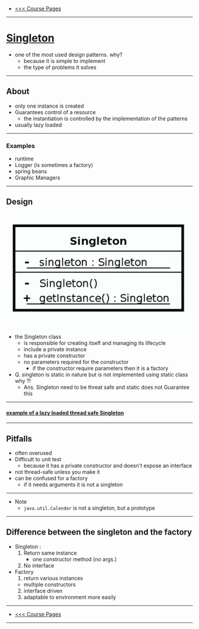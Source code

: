 - [<<< Course Pages](../README.md)
---
# <u>Singleton</u>
- one of the most used design patterns. why?
    - because it is simple to implement
    - the type of problems it solves
----
## About 
- only one instance is created
- Guarantees control of a resource 
    - the instantiation is controlled by the implementation of the patterns
- usually lazy loaded
---
### Examples
- runtime
- Logger (is sometimes a factory)
- spring beans
- Graphic Managers
---
## Design 
![Singleton UML](../media/1.PNG)


- the Singleton class
  - is responsible for creating itself and managing its lifecycle
  - include a private instance
  - has a private constructor 
  - no parameters required for the constructor
      -  if the constructor require parameters then it is a factory 
- Q. singleton is static in nature but is not implemented using static class why ?!
  - Ans. Singleton need to be threat safe and static does not Guarantee this
---
#### [example of a lazy loaded thread safe Singleton](../../../src/Creational/Singleton/DbSingleton.java)

----
## Pitfalls
- often overused
- Difficult to unit test
  - because it has a private constructor and doesn't expose an interface
- not thread-safe unless you make it
- can be confused for a factory
  - if it needs arguments it is not a singleton
----
- Note
  - `java.util.Calender` is not a singleton, but a prototype
---
## Difference between the singleton and the factory
- Singleton :
  1. Return same instance
      - one constructor method (no args.)
  2. No interface
- Factory 
  1. return various instances 
    - multiple constructors 
  2. interface driven
  3. adaptable to environment more easily
----
- [<<< Course Pages](../README.md)
---
